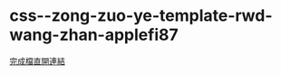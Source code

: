 # css--zong-zuo-ye-template-rwd-wang-zhan-applefi87
<!-- https://www.templatemonsterpreview.com/demo/52669.html -->

[完成檔直開連結](https://rawcdn.githack.com/wdaweb/css--zong-zuo-ye-template-rwd-wang-zhan-applefi87/c42256860faad0ac59f28ce7378c7925fdcea0e3/index.html)
